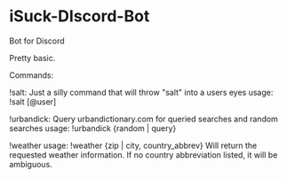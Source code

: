 # iSuck-DIscord-Bot
Bot for Discord

Pretty basic.

Commands: 

!salt: Just a silly command that will throw "salt" into a users eyes
  usage: !salt [@user]

!urbandick: Query urbandictionary.com for queried searches and random searches
  usage: !urbandick {random | query}

!weather
  usage: !weather {zip | city, country_abbrev}
  Will return the requested weather information. If no country abbreviation listed, it will be ambiguous. 
